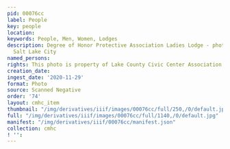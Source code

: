 ```yaml
---
pid: 00076cc
label: People
key: people
location: 
keywords: People, Men, Women, Lodges
description: Degree of Honor Protective Association Ladies Lodge - photo taken in
  Salt Lake City
named_persons: 
rights: This photo is property of Lake County Civic Center Association.
creation_date: 
ingest_date: '2020-11-29'
format: Photo
source: Scanned Negative
order: '74'
layout: cmhc_item
thumbnail: "/img/derivatives/iiif/images/00076cc/full/250,/0/default.jpg"
full: "/img/derivatives/iiif/images/00076cc/full/1140,/0/default.jpg"
manifest: "/img/derivatives/iiif/00076cc/manifest.json"
collection: cmhc
! '': 
---
```

